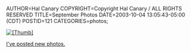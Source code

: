 AUTHOR=Hal Canary
COPYRIGHT=Copyright Hal Canary / ALL RIGHTS RESERVED
TITLE=September Photos
DATE=2003-10-04 13:05:43-05:00 (CDT)
POSTID=121
CATEGORIES=photos;

[![[Thumb]](https://halcanary.org/photos/thumb/2003-09-20_odd_tree.jpg)](https://halcanary.org/photos/2003-09-20_odd_tree.jpg)

[I've posted new photos.](https://halcanary.org/p/photo-2003-09/)
